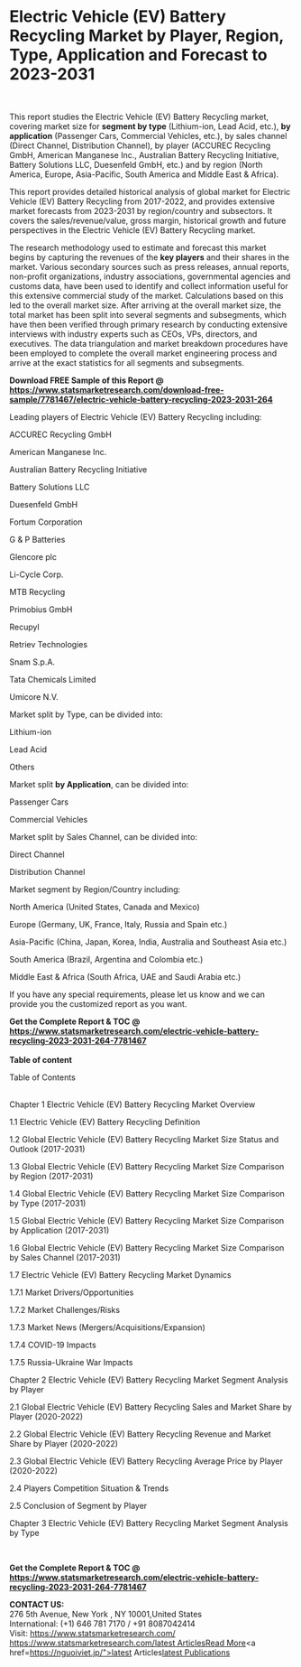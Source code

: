 <h1>Electric Vehicle (EV) Battery Recycling Market by Player, Region, Type, Application and Forecast to 2023-2031</h1><br/><p>This report studies the Electric Vehicle (EV) Battery Recycling market, covering market size for <strong>segment by type</strong> (Lithium-ion, Lead Acid, etc.), <strong>by application</strong> (Passenger Cars, Commercial Vehicles, etc.), by sales channel (Direct Channel, Distribution Channel), by player (ACCUREC Recycling GmbH, American Manganese Inc., Australian Battery Recycling Initiative, Battery Solutions LLC, Duesenfeld GmbH, etc.) and by region (North America, Europe, Asia-Pacific, South America and Middle East & Africa).</p><p>This report provides detailed historical analysis of global market for Electric Vehicle (EV) Battery Recycling from 2017-2022, and provides extensive market forecasts from 2023-2031 by region/country and subsectors. It covers the sales/revenue/value, gross margin, historical growth and future perspectives in the Electric Vehicle (EV) Battery Recycling market.</p><p>The research methodology used to estimate and forecast this market begins by capturing the revenues of the <strong>key players</strong> and their shares in the market. Various secondary sources such as press releases, annual reports, non-profit organizations, industry associations, governmental agencies and customs data, have been used to identify and collect information useful for this extensive commercial study of the market. Calculations based on this led to the overall market size. After arriving at the overall market size, the total market has been split into several segments and subsegments, which have then been verified through primary research by conducting extensive interviews with industry experts such as CEOs, VPs, directors, and executives. The data triangulation and market breakdown procedures have been employed to complete the overall market engineering process and arrive at the exact statistics for all segments and subsegments.</p><p><strong>Download FREE Sample of this Report @ <a href="https://www.statsmarketresearch.com/download-free-sample/7781467/electric-vehicle-battery-recycling-2023-2031-264">https://www.statsmarketresearch.com/download-free-sample/7781467/electric-vehicle-battery-recycling-2023-2031-264</a></strong></p><p>Leading players of Electric Vehicle (EV) Battery Recycling including:</p><p>ACCUREC Recycling GmbH</p><p>American Manganese Inc.</p><p>Australian Battery Recycling Initiative</p><p>Battery Solutions LLC</p><p>Duesenfeld GmbH</p><p>Fortum Corporation</p><p>G & P Batteries</p><p>Glencore plc</p><p>Li-Cycle Corp.</p><p>MTB Recycling</p><p>Primobius GmbH</p><p>Recupyl</p><p>Retriev Technologies</p><p>Snam S.p.A.</p><p>Tata Chemicals Limited</p><p>Umicore N.V.</p><p>Market split by Type, can be divided into:</p><p>Lithium-ion</p><p>Lead Acid</p><p>Others</p><p>Market split <strong>by Application</strong>, can be divided into:</p><p>Passenger Cars</p><p>Commercial Vehicles</p><p>Market split by Sales Channel, can be divided into:</p><p>Direct Channel</p><p>Distribution Channel</p><p>Market segment by Region/Country including:</p><p>North America (United States, Canada and Mexico)</p><p>Europe (Germany, UK, France, Italy, Russia and Spain etc.)</p><p>Asia-Pacific (China, Japan, Korea, India, Australia and Southeast Asia etc.)</p><p>South America (Brazil, Argentina and Colombia etc.)</p><p>Middle East & Africa (South Africa, UAE and Saudi Arabia etc.)</p><p>If you have any special requirements, please let us know and we can provide you the customized report as you want.</p><div><b>Get the Complete Report & TOC @ <a href="https://www.statsmarketresearch.com/electric-vehicle-battery-recycling-2023-2031-264-7781467">https://www.statsmarketresearch.com/electric-vehicle-battery-recycling-2023-2031-264-7781467</a></b></div><br><b>Table of content</b><p>Table of Contents<br />
 
 <br />
 
 Chapter 1 Electric Vehicle (EV) Battery Recycling Market Overview<br />
 
  1.1 Electric Vehicle (EV) Battery Recycling Definition<br />
 
  1.2 Global Electric Vehicle (EV) Battery Recycling Market Size Status and Outlook (2017-2031)<br />
 
  1.3 Global Electric Vehicle (EV) Battery Recycling Market Size Comparison by Region (2017-2031)<br />
 
  1.4 Global Electric Vehicle (EV) Battery Recycling Market Size Comparison by Type (2017-2031)<br />
 
  1.5 Global Electric Vehicle (EV) Battery Recycling Market Size Comparison by Application (2017-2031)<br />
 
  1.6 Global Electric Vehicle (EV) Battery Recycling Market Size Comparison by Sales Channel (2017-2031)<br />
 
  1.7 Electric Vehicle (EV) Battery Recycling Market Dynamics<br />
 
  1.7.1 Market Drivers/Opportunities<br />
 
  1.7.2 Market Challenges/Risks<br />
 
  1.7.3 Market News (Mergers/Acquisitions/Expansion)<br />
 
  1.7.4 COVID-19 Impacts<br />
 
  1.7.5 Russia-Ukraine War Impacts<br />
 
 Chapter 2 Electric Vehicle (EV) Battery Recycling Market Segment Analysis by Player<br />
 
  2.1 Global Electric Vehicle (EV) Battery Recycling Sales and Market Share by Player (2020-2022)<br />
 
  2.2 Global Electric Vehicle (EV) Battery Recycling Revenue and Market Share by Player (2020-2022)<br />
 
  2.3 Global Electric Vehicle (EV) Battery Recycling Average Price by Player (2020-2022)<br />
 
  2.4 Players Competition Situation & Trends<br />
 
  2.5 Conclusion of Segment by Player<br />
 
 Chapter 3 Electric Vehicle (EV) Battery Recycling Market Segment Analysis by Type<br />
 
  <br><div><b>Get the Complete Report & TOC @ <a href="https://www.statsmarketresearch.com/electric-vehicle-battery-recycling-2023-2031-264-7781467">https://www.statsmarketresearch.com/electric-vehicle-battery-recycling-2023-2031-264-7781467</a></b></div></p> <b>CONTACT US:</b><br>276 5th Avenue, New York , NY 10001,United States<br>International: (+1) 646 781 7170 / +91 8087042414<br>Visit: <a href="https://www.statsmarketresearch.com/">https://www.statsmarketresearch.com/</a><br><a href="https://gyeongbokgung.com">https://www.statsmarketresearch.com/</a><a href="https://hallyeomaritime.com">latest Articles</a><a href="https://jingwansa.com">Read More</a><a href=https://nguoiviet.jp/">latest Articles</a><a href="https://www.intelmarketresearch.com/">latest Publications</a>
